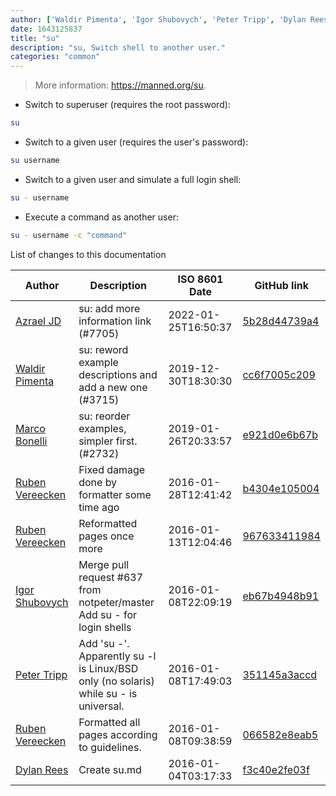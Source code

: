 ```yaml
---
author: ['Waldir Pimenta', 'Igor Shubovych', 'Peter Tripp', 'Dylan Rees', 'Marco Bonelli', 'Azrael JD', 'Ruben Vereecken']
date: 1643125837
title: "su"
description: "su, Switch shell to another user."
categories: "common"
---
```

> More information: <https://manned.org/su>.

- Switch to superuser (requires the root password):

```bash
su
```

- Switch to a given user (requires the user's password):

```bash
su username
```

- Switch to a given user and simulate a full login shell:

```bash
su - username
```

- Execute a command as another user:

```bash
su - username -c "command"
```
List of changes to this documentation


Author | Description | ISO 8601 Date | GitHub link
------|-----|-----|-----
[Azrael JD](mailto:94840719+azraeljd@users.noreply.github.com) | su: add more information link (#7705) | 2022-01-25T16:50:37 | [5b28d44739a4](https://github.com/tldr-pages/tldr/commit/5b28d44739a43a6e8ff073ce6de1ecc89d8dd7b3)
[Waldir Pimenta](mailto:waldyrious@gmail.com) | su: reword example descriptions and add a new one (#3715) | 2019-12-30T18:30:30 | [cc6f7005c209](https://github.com/tldr-pages/tldr/commit/cc6f7005c209f8a5bdfe97ff19025ba1629ab997)
[Marco Bonelli](mailto:mebeim@users.noreply.github.com) | su: reorder examples, simpler first. (#2732) | 2019-01-26T20:33:57 | [e921d0e6b67b](https://github.com/tldr-pages/tldr/commit/e921d0e6b67bcff771842210c404fc2ef744cc1b)
[Ruben Vereecken](mailto:rubenvereecken@gmail.com) | Fixed damage done by formatter some time ago | 2016-01-28T12:41:42 | [b4304e105004](https://github.com/tldr-pages/tldr/commit/b4304e1050045b410af4ac90f71a90aeb506de44)
[Ruben Vereecken](mailto:rubenvereecken@gmail.com) | Reformatted pages once more | 2016-01-13T12:04:46 | [967633411984](https://github.com/tldr-pages/tldr/commit/9676334119847078e5e05fec393a3fe36991dbc2)
[Igor Shubovych](mailto:igor.shubovych@gmail.com) | Merge pull request #637 from notpeter/master Add su - for login shells | 2016-01-08T22:09:19 | [eb67b4948b91](https://github.com/tldr-pages/tldr/commit/eb67b4948b9197f1598eeb7ff3387c7eca7b79af)
[Peter Tripp](mailto:petertripp@gmail.com) | Add 'su -'. Apparently su -l is Linux/BSD only (no solaris) while su - is universal. | 2016-01-08T17:49:03 | [351145a3accd](https://github.com/tldr-pages/tldr/commit/351145a3accddf47a4eb7848d311f62d15f6d0ae)
[Ruben Vereecken](mailto:rubenvereecken@gmail.com) | Formatted all pages according to guidelines. | 2016-01-08T09:38:59 | [066582e8eab5](https://github.com/tldr-pages/tldr/commit/066582e8eab57bce9861cc8d379e158d61f1cc95)
[Dylan Rees](mailto:dylanrees@protonmail.ch) | Create su.md | 2016-01-04T03:17:33 | [f3c40e2fe03f](https://github.com/tldr-pages/tldr/commit/f3c40e2fe03fea924a766f1731a801a9d4239841)

